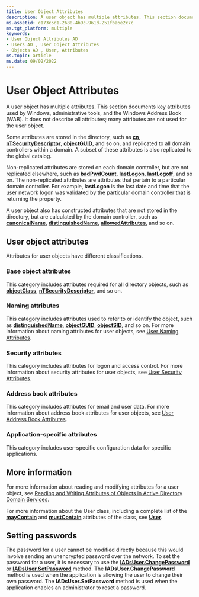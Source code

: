 ```yaml
---
title: User Object Attributes
description: A user object has multiple attributes. This section documents key attributes used by Windows, administrative tools, and the Windows Address Book (WAB). It does not describe all attributes; many attributes are not used for the user object.
ms.assetid: c173c5d1-2680-4b9c-961d-251fba6e2c7c
ms.tgt_platform: multiple
keywords:
- User Object Attributes AD
- Users AD , User Object Attributes
- Objects AD , User, Attributes
ms.topic: article
ms.date: 09/02/2022
---
```


# User Object Attributes

A user object has multiple attributes. This section documents key attributes used by Windows, administrative tools, and the Windows Address Book (WAB). It does not describe all attributes; many attributes are not used for the user object.

Some attributes are stored in the directory, such as [**cn**](/windows/win32/ADSchema/a-cn), [**nTSecurityDescriptor**](/windows/win32/ADSchema/a-ntsecuritydescriptor), [**objectGUID**](/windows/win32/ADSchema/a-objectguid), and so on, and replicated to all domain controllers within a domain. A subset of these attributes is also replicated to the global catalog.

Non-replicated attributes are stored on each domain controller, but are not replicated elsewhere, such as [**badPwdCount**](/windows/win32/ADSchema/a-badpwdcount), [**lastLogon**](/windows/win32/ADSchema/a-lastlogon), [**lastLogoff**](/windows/win32/ADSchema/a-lastlogoff), and so on. The non-replicated attributes are attributes that pertain to a particular domain controller. For example, **lastLogon** is the last date and time that the user network logon was validated by the particular domain controller that is returning the property.

A user object also has constructed attributes that are not stored in the directory, but are calculated by the domain controller, such as [**canonicalName**](/windows/win32/ADSchema/a-canonicalname), [**distinguishedName**](/windows/win32/ADSchema/a-distinguishedname), [**allowedAttributes**](/windows/win32/ADSchema/a-allowedattributes), and so on.

## User object attributes

Attributes for user objects have different classifications.

### Base object attributes

This category includes attributes required for all directory objects, such as [**objectClass**](/windows/win32/ADSchema/a-objectclass), [**nTSecurityDescriptor**](/windows/win32/ADSchema/a-ntsecuritydescriptor), and so on.

### Naming attributes

This category includes attributes used to refer to or identify the object, such as [**distinguishedName**](/windows/win32/ADSchema/a-distinguishedname), [**objectGUID**](/windows/win32/ADSchema/a-objectguid), [**objectSID**](/windows/win32/ADSchema/a-objectsid), and so on. For more information about naming attributes for user objects, see [User Naming Attributes](naming-properties.md).

### Security attributes

This category includes attributes for logon and access control. For more information about security attributes for user objects, see [User Security Attributes](security-properties.md).

### Address book attributes

This category includes attributes for email and user data. For more information about address book attributes for user objects, see [User Address Book Attributes](address-book-properties.md).

### Application-specific attributes

This category includes user-specific configuration data for specific applications.

## More information

For more information about reading and modifying attributes for a user object, see [Reading and Writing Attributes of Objects in Active Directory Domain Services](reading-and-writing-attributes-of-objects-in-active-directory-domain-services.md).

For more information about the User class, including a complete list of the [**mayContain**](/windows/win32/ADSchema/a-maycontain) and [**mustContain**](/windows/win32/ADSchema/a-mustcontain) attributes of the class, see [**User**](/windows/win32/ADSchema/c-user).

## Setting passwords

The password for a user cannot be modified directly because this would involve sending an unencrypted password over the network. To set the password for a user, it is necessary to use the [**IADsUser.ChangePassword**](/windows/win32/api/iads/nf-iads-iadsuser-changepassword) or [**IADsUser.SetPassword**](/windows/win32/api/iads/nf-iads-iadsuser-setpassword) method. The **IADsUser.ChangePassword** method is used when the application is allowing the user to change their own password. The **IADsUser.SetPassword** method is used when the application enables an administrator to reset a password.
